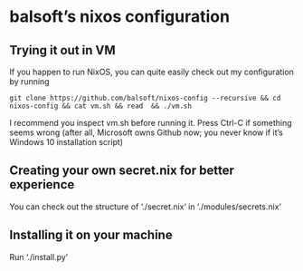 # balsoft’s nixos configuration
## Trying it out in VM
If you happen to run NixOS, you can quite easily check out my configuration by running

```
git clone https://github.com/balsoft/nixos-config --recursive && cd nixos-config && cat vm.sh && read  && ./vm.sh
```

I recommend you inspect vm.sh before running it. Press Ctrl-C if something seems wrong (after all, Microsoft owns Github now; you never know if it’s Windows 10 installation script)

## Creating your own secret.nix for better experience
You can check out the structure of ‘./secret.nix‘ in ‘./modules/secrets.nix’

## Installing it on your machine
Run ‘./install.py’
